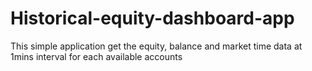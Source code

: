 # Historical-equity-dashboard-app
This simple application get the equity, balance and market time data at 1mins interval for each available accounts
